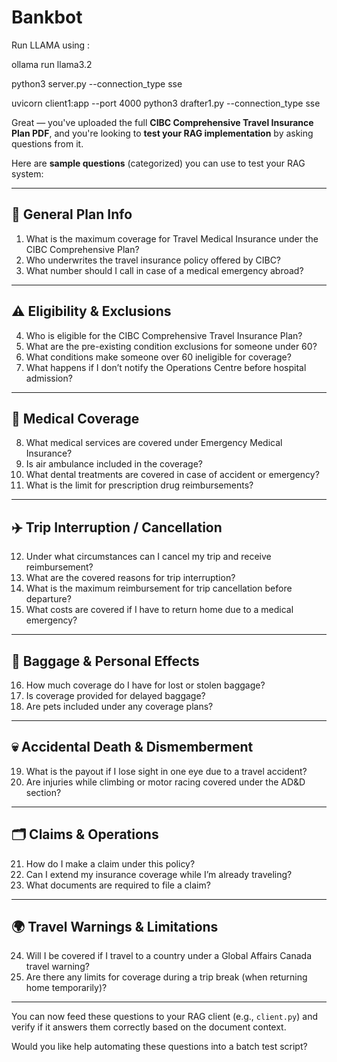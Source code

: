 # Bankbot
Run LLAMA using :

ollama run llama3.2

python3 server.py --connection_type sse

uvicorn client1:app --port 4000
python3 drafter1.py --connection_type sse

Great — you've uploaded the full **CIBC Comprehensive Travel Insurance Plan PDF**, and you're looking to **test your RAG implementation** by asking questions from it.

Here are **sample questions** (categorized) you can use to test your RAG system:

---

## 🧠 General Plan Info

1. What is the maximum coverage for Travel Medical Insurance under the CIBC Comprehensive Plan?
2. Who underwrites the travel insurance policy offered by CIBC?
3. What number should I call in case of a medical emergency abroad?

---

## ⚠️ Eligibility & Exclusions

4. Who is eligible for the CIBC Comprehensive Travel Insurance Plan?
5. What are the pre-existing condition exclusions for someone under 60?
6. What conditions make someone over 60 ineligible for coverage?
7. What happens if I don’t notify the Operations Centre before hospital admission?

---

## 🏥 Medical Coverage

8. What medical services are covered under Emergency Medical Insurance?
9. Is air ambulance included in the coverage?
10. What dental treatments are covered in case of accident or emergency?
11. What is the limit for prescription drug reimbursements?

---

## ✈️ Trip Interruption / Cancellation

12. Under what circumstances can I cancel my trip and receive reimbursement?
13. What are the covered reasons for trip interruption?
14. What is the maximum reimbursement for trip cancellation before departure?
15. What costs are covered if I have to return home due to a medical emergency?

---

## 🧳 Baggage & Personal Effects

16. How much coverage do I have for lost or stolen baggage?
17. Is coverage provided for delayed baggage?
18. Are pets included under any coverage plans?

---

## 💀 Accidental Death & Dismemberment

19. What is the payout if I lose sight in one eye due to a travel accident?
20. Are injuries while climbing or motor racing covered under the AD\&D section?

---

## 🗂️ Claims & Operations

21. How do I make a claim under this policy?
22. Can I extend my insurance coverage while I’m already traveling?
23. What documents are required to file a claim?

---

## 🌍 Travel Warnings & Limitations

24. Will I be covered if I travel to a country under a Global Affairs Canada travel warning?
25. Are there any limits for coverage during a trip break (when returning home temporarily)?

---

You can now feed these questions to your RAG client (e.g., `client.py`) and verify if it answers them correctly based on the document context.

Would you like help automating these questions into a batch test script?
